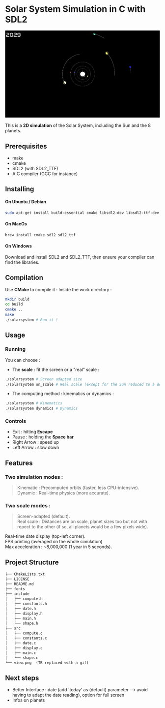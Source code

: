 # Solar System Simulation in C with SDL2
![Interface](/view.png)

This is a **2D simulation** of the Solar System, including the Sun and the 8 planets. 
## Prerequisites
- make
- cmake
- SDL2 (with SDL2_TTF)
- A C compiler (GCC for instance)

## Installing

#### On Ubuntu / Debian
```bash
sudo apt-get install build-essential cmake libsdl2-dev libsdl2-ttf-dev
```
#### On MacOs
```bash
brew install cmake sdl2 sdl2_ttf
```
#### On Windows
Download and install SDL2 and SDL2_TTF, then ensure your compiler can find the libraries.

## Compilation
Use **CMake** to compile it : Inside the work directory :
```bash
mkdir build
cd build
cmake ..
make
./solarsystem # Run it !
```

## Usage
### Running
You can choose : 
- The **scale** : fit the screen or a "real" scale :
```bash
./solarsystem # Screen adapted size
./solarsystem on_scale # Real scale (except for the Sun reduced to a dot)
```

- The computing method : kinematics or dynamics :
```bash
./solarsystem # Kinematics
./solarsystem dynamics # Dynamics 
```

### Controls
+ Exit : hitting **Escape**
+ Pause : holding the **Space bar**
+ Right Arrow : speed up
+ Left Arrow : slow down

## Features

### Two simulation modes :

> Kinematic : Precomputed orbits (faster, less CPU-intensive).  
Dynamic : Real-time physics (more accurate).

### Two scale modes :

> Screen-adapted (default).  
Real scale : Distances are on scale, planet sizes too but not with repect to the other (if so, all planets would be a few pixels wide).

Real-time date display (top-left corner).  
FPS printing (averaged on the whole simulation)  
Max acceleration : ~8,000,000 (1 year in 5 seconds).


## Project Structure
```
├── CMakeLists.txt
├── LICENSE
├── README.md
├── fonts
├── include
│   ├── compute.h
│   ├── constants.h
│   ├── date.h
│   ├── display.h
│   ├── main.h
│   └── shape.h
├── src
│   ├── compute.c
│   ├── constants.c
│   ├── date.c
│   ├── display.c
│   ├── main.c
│   └── shape.c
└── view.png  (TB replaced with a gif)
```
## Next steps
+ Better Interface : date (add 'today' as (default) parameter --> avoid having to adapt the date reading), option for full screen
+ Infos on planets
